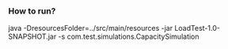 ### How to run?
java -DresourcesFolder=../src/main/resources -jar LoadTest-1.0-SNAPSHOT.jar -s com.test.simulations.CapacitySimulation 